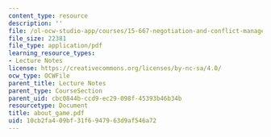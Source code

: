 ```yaml
---
content_type: resource
description: ''
file: /ol-ocw-studio-app/courses/15-667-negotiation-and-conflict-management-spring-2001/10cb2fa409bf31f6947963d9af546a72_about_game.pdf
file_size: 22381
file_type: application/pdf
learning_resource_types:
- Lecture Notes
license: https://creativecommons.org/licenses/by-nc-sa/4.0/
ocw_type: OCWFile
parent_title: Lecture Notes
parent_type: CourseSection
parent_uid: cbc0844b-ccd9-ec29-098f-45393b46b34b
resourcetype: Document
title: about_game.pdf
uid: 10cb2fa4-09bf-31f6-9479-63d9af546a72
---
```

